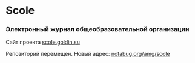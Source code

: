 # Scole
### Электронный журнал общеобразовательной организации

Сайт проекта [scole.goldin.su](http://scole.goldin.su/)

Репозиторий перемещен. Новый адрес: [notabug.org/amg/scole](https://notabug.org/amg/scole)
